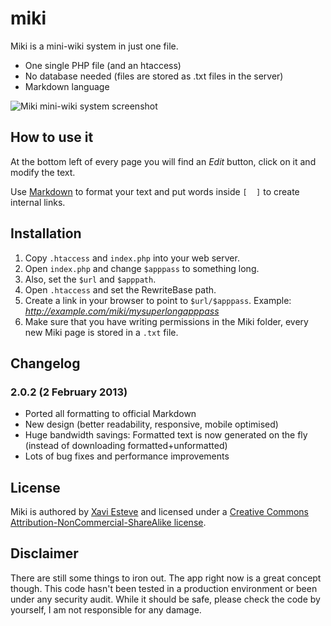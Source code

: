 miki
================

Miki is a mini-wiki system in just one file.

 - One single PHP file (and an htaccess)
 - No database needed (files are stored as .txt files in the server)
 - Markdown language

![Miki mini-wiki system screenshot](http://xaviesteve.com/wp-content/uploads/2013/02/Screen-Shot-2013-02-02-at-10.45.37.png)

How to use it
----------------------

At the bottom left of every page you will find an *Edit* button, click on it and modify the text.

Use [Markdown](http://daringfireball.net/projects/markdown/syntax) to format your text and put words inside `[  ]` to create internal links.


Installation
----------------------

1. Copy `.htaccess` and `index.php` into your web server.
2. Open `index.php` and change `$apppass` to something long.
3. Also, set the `$url` and `$apppath`.
4. Open `.htaccess` and set the RewriteBase path.
5. Create a link in your browser to point to `$url/$apppass`. Example: *http://example.com/miki/mysuperlongapppass*
6. Make sure that you have writing permissions in the Miki folder, every new Miki page is stored in a `.txt` file.


Changelog
---------------------

### 2.0.2 (2 February 2013)
- Ported all formatting to official Markdown
- New design (better readability, responsive, mobile optimised)
- Huge bandwidth savings: Formatted text is now generated on the fly (instead of downloading formatted+unformatted)
- Lots of bug fixes and performance improvements



License
---------------------

Miki is authored by [Xavi Esteve](http://xaviesteve.com/) and licensed under a [Creative Commons Attribution-NonCommercial-ShareAlike license](http://creativecommons.org/licenses/by-nc-sa/3.0/).


Disclaimer
---------------------

There are still some things to iron out. The app right now is a great concept though. This code hasn't been tested in a production environment or been under any security audit. While it should be safe, please check the code by yourself, I am not responsible for any damage.

